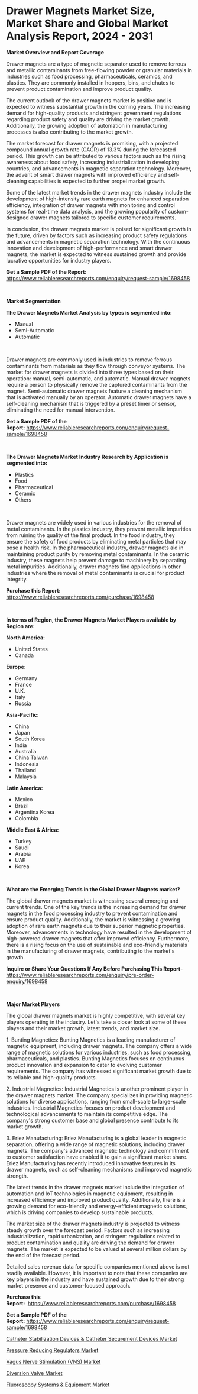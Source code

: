 <p><h1>Drawer Magnets Market Size, Market Share and Global Market Analysis Report, 2024 - 2031</h1></p><p><strong>Market Overview and Report Coverage</strong></p>
<p><p>Drawer magnets are a type of magnetic separator used to remove ferrous and metallic contaminants from free-flowing powder or granular materials in industries such as food processing, pharmaceuticals, ceramics, and plastics. They are commonly installed in hoppers, bins, and chutes to prevent product contamination and improve product quality.</p><p>The current outlook of the drawer magnets market is positive and is expected to witness substantial growth in the coming years. The increasing demand for high-quality products and stringent government regulations regarding product safety and quality are driving the market growth. Additionally, the growing adoption of automation in manufacturing processes is also contributing to the market growth.</p><p>The market forecast for drawer magnets is promising, with a projected compound annual growth rate (CAGR) of 13.3% during the forecasted period. This growth can be attributed to various factors such as the rising awareness about food safety, increasing industrialization in developing countries, and advancements in magnetic separation technology. Moreover, the advent of smart drawer magnets with improved efficiency and self-cleaning capabilities is expected to further propel market growth.</p><p>Some of the latest market trends in the drawer magnets industry include the development of high-intensity rare earth magnets for enhanced separation efficiency, integration of drawer magnets with monitoring and control systems for real-time data analysis, and the growing popularity of custom-designed drawer magnets tailored to specific customer requirements.</p><p>In conclusion, the drawer magnets market is poised for significant growth in the future, driven by factors such as increasing product safety regulations and advancements in magnetic separation technology. With the continuous innovation and development of high-performance and smart drawer magnets, the market is expected to witness sustained growth and provide lucrative opportunities for industry players.</p></p>
<p><strong>Get a Sample PDF of the Report:</strong> <a href="https://www.reliableresearchreports.com/enquiry/request-sample/1698458">https://www.reliableresearchreports.com/enquiry/request-sample/1698458</a></p>
<p>&nbsp;</p>
<p><strong>Market Segmentation</strong></p>
<p><strong>The Drawer Magnets Market Analysis by types is segmented into:</strong></p>
<p><ul><li>Manual</li><li>Semi-Automatic</li><li>Automatic</li></ul></p>
<p>&nbsp;</p>
<p><p>Drawer magnets are commonly used in industries to remove ferrous contaminants from materials as they flow through conveyor systems. The market for drawer magnets is divided into three types based on their operation: manual, semi-automatic, and automatic. Manual drawer magnets require a person to physically remove the captured contaminants from the magnet. Semi-automatic drawer magnets feature a cleaning mechanism that is activated manually by an operator. Automatic drawer magnets have a self-cleaning mechanism that is triggered by a preset timer or sensor, eliminating the need for manual intervention.</p></p>
<p><strong>Get a Sample PDF of the Report:</strong>&nbsp;<a href="https://www.reliableresearchreports.com/enquiry/request-sample/1698458">https://www.reliableresearchreports.com/enquiry/request-sample/1698458</a></p>
<p>&nbsp;</p>
<p><strong>The Drawer Magnets Market Industry Research by Application is segmented into:</strong></p>
<p><ul><li>Plastics</li><li>Food</li><li>Pharmaceutical</li><li>Ceramic</li><li>Others</li></ul></p>
<p>&nbsp;</p>
<p><p>Drawer magnets are widely used in various industries for the removal of metal contaminants. In the plastics industry, they prevent metallic impurities from ruining the quality of the final product. In the food industry, they ensure the safety of food products by eliminating metal particles that may pose a health risk. In the pharmaceutical industry, drawer magnets aid in maintaining product purity by removing metal contaminants. In the ceramic industry, these magnets help prevent damage to machinery by separating metal impurities. Additionally, drawer magnets find applications in other industries where the removal of metal contaminants is crucial for product integrity.</p></p>
<p><strong>Purchase this Report:</strong>&nbsp; <a href="https://www.reliableresearchreports.com/purchase/1698458">https://www.reliableresearchreports.com/purchase/1698458</a></p>
<p>&nbsp;</p>
<p><strong>In terms of Region, the Drawer Magnets Market Players available by Region are:</strong></p>
<p>
    <p> <strong> North America: </strong>
        <ul>
            <li>United States</li>
            <li>Canada</li>
        </ul>
        </p> 
    <p> <strong> Europe: </strong>
        <ul>
            <li>Germany</li>
            <li>France</li>
            <li>U.K.</li>
            <li>Italy</li>
            <li>Russia</li>
        </ul>
        </p> 
    <p> <strong> Asia-Pacific: </strong>
        <ul>
            <li>China</li>
            <li>Japan</li>
            <li>South Korea</li>
            <li>India</li>
            <li>Australia</li>
            <li>China Taiwan</li>
            <li>Indonesia</li>
            <li>Thailand</li>
            <li>Malaysia</li>
        </ul>
        </p> 
    <p> <strong> Latin America: </strong>
        <ul>
            <li>Mexico</li>
            <li>Brazil</li>
            <li>Argentina Korea</li>
            <li>Colombia</li>
        </ul>
        </p> 
    <p> <strong> Middle East & Africa: </strong>
        <ul>
            <li>Turkey</li>
            <li>Saudi</li>
            <li>Arabia</li>
            <li>UAE</li>
            <li>Korea</li>
        </ul>
    </p>
    </p>
<p>&nbsp;</p>
<p><strong>What are the Emerging Trends in the Global Drawer Magnets market?</strong></p>
<p><p>The global drawer magnets market is witnessing several emerging and current trends. One of the key trends is the increasing demand for drawer magnets in the food processing industry to prevent contamination and ensure product quality. Additionally, the market is witnessing a growing adoption of rare earth magnets due to their superior magnetic properties. Moreover, advancements in technology have resulted in the development of high-powered drawer magnets that offer improved efficiency. Furthermore, there is a rising focus on the use of sustainable and eco-friendly materials in the manufacturing of drawer magnets, contributing to the market's growth.</p></p>
<p><strong>Inquire or Share Your Questions If Any Before Purchasing This Report</strong>- <a href="https://www.reliableresearchreports.com/enquiry/pre-order-enquiry/1698458">https://www.reliableresearchreports.com/enquiry/pre-order-enquiry/1698458</a></p>
<p>&nbsp;</p>
<p><strong>Major Market Players</strong></p>
<p><p>The global drawer magnets market is highly competitive, with several key players operating in the industry. Let's take a closer look at some of these players and their market growth, latest trends, and market size.</p><p>1. Bunting Magnetics: Bunting Magnetics is a leading manufacturer of magnetic equipment, including drawer magnets. The company offers a wide range of magnetic solutions for various industries, such as food processing, pharmaceuticals, and plastics. Bunting Magnetics focuses on continuous product innovation and expansion to cater to evolving customer requirements. The company has witnessed significant market growth due to its reliable and high-quality products.</p><p>2. Industrial Magnetics: Industrial Magnetics is another prominent player in the drawer magnets market. The company specializes in providing magnetic solutions for diverse applications, ranging from small-scale to large-scale industries. Industrial Magnetics focuses on product development and technological advancements to maintain its competitive edge. The company's strong customer base and global presence contribute to its market growth.</p><p>3. Eriez Manufacturing: Eriez Manufacturing is a global leader in magnetic separation, offering a wide range of magnetic solutions, including drawer magnets. The company's advanced magnetic technology and commitment to customer satisfaction have enabled it to gain a significant market share. Eriez Manufacturing has recently introduced innovative features in its drawer magnets, such as self-cleaning mechanisms and improved magnetic strength.</p><p>The latest trends in the drawer magnets market include the integration of automation and IoT technologies in magnetic equipment, resulting in increased efficiency and improved product quality. Additionally, there is a growing demand for eco-friendly and energy-efficient magnetic solutions, which is driving companies to develop sustainable products.</p><p>The market size of the drawer magnets industry is projected to witness steady growth over the forecast period. Factors such as increasing industrialization, rapid urbanization, and stringent regulations related to product contamination and quality are driving the demand for drawer magnets. The market is expected to be valued at several million dollars by the end of the forecast period.</p><p>Detailed sales revenue data for specific companies mentioned above is not readily available. However, it is important to note that these companies are key players in the industry and have sustained growth due to their strong market presence and customer-focused approach.</p></p>
<p><strong>Purchase this Report:</strong>&nbsp;&nbsp;<a href="https://www.reliableresearchreports.com/purchase/1698458">https://www.reliableresearchreports.com/purchase/1698458</a></p>
<p></p>
<p><strong>Get a Sample PDF of the Report:</strong>&nbsp;<a href="https://www.reliableresearchreports.com/enquiry/request-sample/1698458">https://www.reliableresearchreports.com/enquiry/request-sample/1698458</a></p>
<p><p><a href="https://medium.com/@tammyfreeman2022/catheter-stabilization-devices-amp-catheter-securement-devices-market-analysis-and-sze-forecasted-dc17e6592fa0">Catheter Stabilization Devices & Catheter Securement Devices Market</a></p><p><a href="https://github.com/maliyahmorrow6654/Market-Research-Report-List-2/blob/main/pressure-reducing-regulators-market.md">Pressure Reducing Regulators Market</a></p><p><a href="https://medium.com/@tammyfreeman2022/vagus-nerve-stimulation-vns-market-insight-market-trends-growth-forecasted-from-2023-to-2030-27994d412332">Vagus Nerve Stimulation (VNS) Market</a></p><p><a href="https://github.com/deliacustodio40/Market-Research-Report-List-2/blob/main/diversion-valve-market.md">Diversion Valve Market</a></p><p><a href="https://medium.com/@tammyfreeman2022/fluoroscopy-systems-amp-equipment-market-share-evolution-and-market-growth-trends-2023-2030-c8fc688a8e32">Fluoroscopy Systems & Equipment Market</a></p></p>